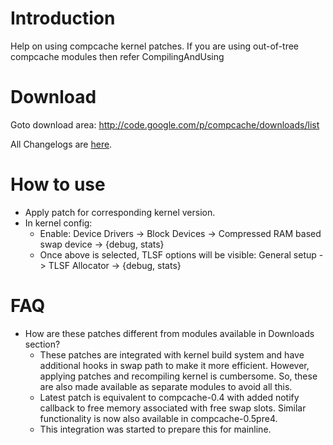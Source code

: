 # Introduction #

Help on using compcache kernel patches. If you are using out-of-tree compcache modules then refer CompilingAndUsing

# Download #

Goto download area: http://code.google.com/p/compcache/downloads/list

All Changelogs are [here](http://code.google.com/p/compcache/wiki/Changelog).


# How to use #

  * Apply patch for corresponding kernel version.
  * In kernel config:
    * Enable: Device Drivers -> Block Devices -> Compressed RAM based swap device -> {debug, stats}
    * Once above is selected, TLSF options will be visible: General setup -> TLSF Allocator -> {debug, stats}

# FAQ #
  * How are these patches different from modules available in Downloads section?
    * These patches are integrated with kernel build system and have additional hooks in swap path to make it more efficient. However, applying patches and recompiling kernel is cumbersome. So, these are also made available as separate modules to avoid all this.
    * Latest patch is equivalent to compcache-0.4 with added notify callback to free memory associated with free swap slots. Similar functionality is now also available in compcache-0.5pre4.
    * This integration was started to prepare this for mainline.
